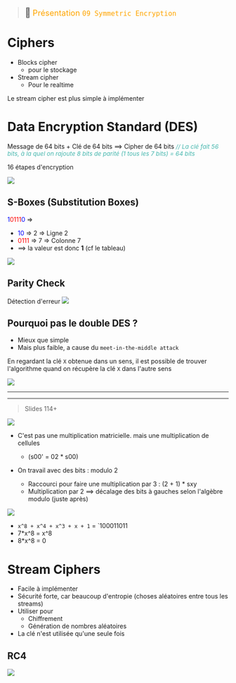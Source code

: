 > <span style="font-size: 1.5em">📖</span> <span style="color: orange; font-size: 1.3em;">Présentation `09 Symmetric Encryption`</span>

# Ciphers
- Blocks cipher
  - pour le stockage
- Stream cipher
  - Pour le realtime

Le stream cipher est plus simple à implémenter

# Data Encryption Standard (DES)


Message de 64 bits + Clé de 64 bits
==> Cipher de 64 bits
<span style="color: #46b7ae; font-style: italic; font-size: 0.85rem">// La clé fait 56 bits, à la quel on rajoute 8 bits de parité (1 tous les 7 bits) = 64 bits</span>

16 étapes d'encryption

![](Screen/2022-12-07-10-26-56.png)



## S-Boxes (Substitution Boxes)
<span style="color: blue">1</span><span style="color: red">0111</span><span style="color: blue">0</span>  => 
- <span style="color: blue">10</span> => 2   => Ligne 2
- <span style="color: red">0111</span> => 7 => Colonne 7
- ==> la valeur est donc **1** (cf le tableau)

![](Screen/2022-12-07-10-38-01.png)

## Parity Check
Détection d'erreur
![](Screen/2022-12-07-10-47-03.png)

## Pourquoi pas le double DES ?
- Mieux que simple
- Mais plus faible, a cause du `meet-in-the-middle attack`

En regardant la clé `X` obtenue dans un sens, il est possible de trouver l'algorithme quand on récupère la clé `X` dans l'autre sens

![](Screen/2022-12-07-11-08-53.png)


------
------
> Slides 114+


![](Screen/2022-12-14-10-41-41.png)

- C'est pas une multiplication matricielle. mais une multiplication de cellules
  - (s00' = 02 * s00)

- On travail avec des bits : modulo 2
  - Raccourci pour faire une multiplication par 3 : (2 + 1) * sxy
  - Multiplication par 2 ==> décalage des bits à gauches selon l'algèbre modulo (juste après)

![](Screen/2022-12-14-10-46-02.png)
- `x^8 + x^4 + x^3 + x + 1` = `100011011
- 7*x^8 = x^8
- 8*x^8 = 0

# Stream Ciphers
- Facile à implémenter
- Sécurité forte, car beaucoup d'entropie (choses aléatoires entre tous les streams)
- Utiliser pour
  - Chiffrement
  - Génération de nombres aléatoires
- La clé n'est utilisée qu'une seule fois

## RC4
![](Screen/2022-12-14-11-03-20.png)